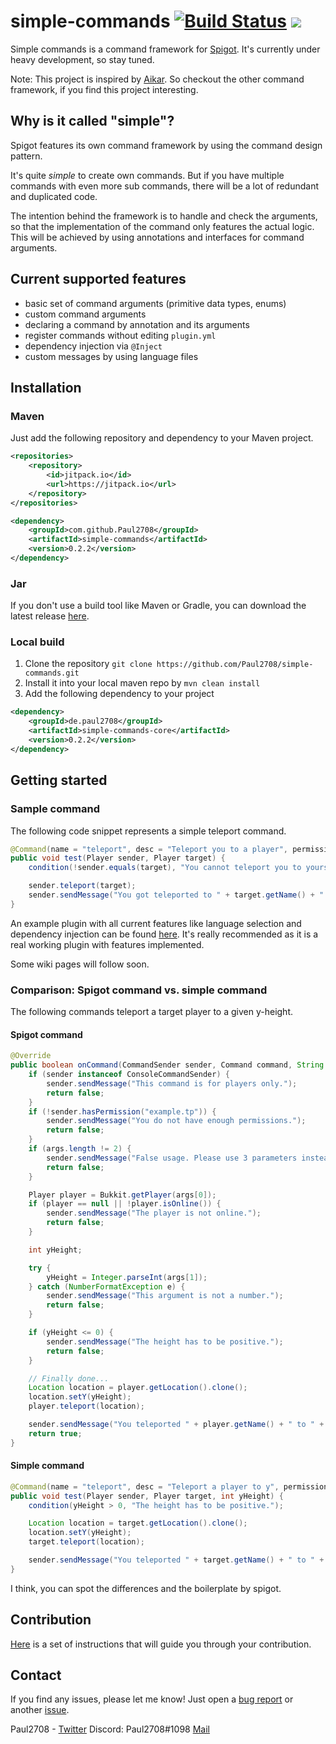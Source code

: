 # simple-commands [![Build Status](https://travis-ci.com/Paul2708/simple-commands.svg?branch=master)](https://travis-ci.com/Paul2708/simple-commands) [![](https://jitpack.io/v/Paul2708/simple-commands.svg)](https://jitpack.io/#Paul2708/simple-commands)
Simple commands is a command framework for [Spigot](https://www.spigotmc.org).
It's currently under heavy development, so stay tuned.

Note: This project is inspired by [Aikar](https://github.com/aikar/commands).
So checkout the other command framework, if you find this project interesting.

## Why is it called "simple"?
Spigot features its own command framework by using the command design pattern.

It's quite _simple_ to create own commands.
But if you have multiple commands with even more sub commands, there will be a lot of redundant and duplicated code.

The intention behind the framework is to handle and check the arguments, so that the implementation of the command only features the actual logic. This will be achieved by using annotations and interfaces for command arguments.

## Current supported features
- basic set of command arguments (primitive data types, enums)
- custom command arguments
- declaring a command by annotation and its arguments
- register commands without editing `plugin.yml`
- dependency injection via `@Inject`
- custom messages by using language files

## Installation
### Maven
Just add the following repository and dependency to your Maven project.
```xml
<repositories>
    <repository>
        <id>jitpack.io</id>
        <url>https://jitpack.io</url>
    </repository>
</repositories>
```
```xml
<dependency>
    <groupId>com.github.Paul2708</groupId>
    <artifactId>simple-commands</artifactId>
    <version>0.2.2</version>
</dependency>
```

### Jar
If you don't use a build tool like Maven or Gradle, you can download the latest release [here](https://github.com/Paul2708/simple-commands/releases).

### Local build
1. Clone the repository `git clone https://github.com/Paul2708/simple-commands.git`
2. Install it into your local maven repo by `mvn clean install`
3. Add the following dependency to your project
```xml
<dependency>
    <groupId>de.paul2708</groupId>
    <artifactId>simple-commands-core</artifactId>
    <version>0.2.2</version>
</dependency>
```

## Getting started
### Sample command
The following code snippet represents a simple teleport command.

```java
@Command(name = "teleport", desc = "Teleport you to a player", permission = "example.tp")
public void test(Player sender, Player target) {
    condition(!sender.equals(target), "You cannot teleport you to yourself");

    sender.teleport(target);
    sender.sendMessage("You got teleported to " + target.getName() + ".");
}
```

An example plugin with all current features like language selection and dependency injection can be found [here](https://github.com/Paul2708/simple-commands/tree/master/example).
It's really recommended as it is a real working plugin with features implemented.

Some wiki pages will follow soon.

### Comparison: Spigot command vs. simple command
The following commands teleport a target player to a given y-height.

#### Spigot command
```java
@Override
public boolean onCommand(CommandSender sender, Command command, String label, String[] args) {
    if (sender instanceof ConsoleCommandSender) {
        sender.sendMessage("This command is for players only.");
        return false;
    }
    if (!sender.hasPermission("example.tp")) {
        sender.sendMessage("You do not have enough permissions.");
        return false;
    }
    if (args.length != 2) {
        sender.sendMessage("False usage. Please use 3 parameters instead of " + args.length);
        return false;
    }

    Player player = Bukkit.getPlayer(args[0]);
    if (player == null || !player.isOnline()) {
        sender.sendMessage("The player is not online.");
        return false;
    }

    int yHeight;

    try {
        yHeight = Integer.parseInt(args[1]);
    } catch (NumberFormatException e) {
        sender.sendMessage("This argument is not a number.");
        return false;
    }

    if (yHeight <= 0) {
        sender.sendMessage("The height has to be positive.");
        return false;
    }

    // Finally done...
    Location location = player.getLocation().clone();
    location.setY(yHeight);
    player.teleport(location);

    sender.sendMessage("You teleported " + player.getName() + " to " + yHeight);
    return true;
}
```

#### Simple command
```java
@Command(name = "teleport", desc = "Teleport a player to y", permission = "example.tp")
public void test(Player sender, Player target, int yHeight) {
    condition(yHeight > 0, "The height has to be positive.");

    Location location = target.getLocation().clone();
    location.setY(yHeight);
    target.teleport(location);

    sender.sendMessage("You teleported " + target.getName() + " to " + yHeight);
}
```

I think, you can spot the differences and the boilerplate by spigot.

## Contribution
[Here](CONTRIBUTING.md) is a set of instructions that will guide you through your contribution.

## Contact
If you find any issues, please let me know!
Just open a [bug report](https://github.com/Paul2708/simple-commands/issues/new?template=bug-report.md) or another [issue](https://github.com/Paul2708/simple-commands/issues/new/choose).

Paul2708 - [Twitter](https://twitter.com/theplayerpaul) Discord: Paul2708#1098 [Mail](mailto:playerpaul2708@gmx.de)
